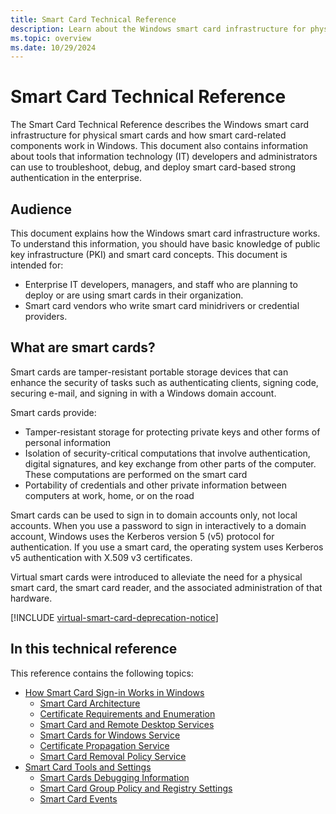 ```yaml
---
title: Smart Card Technical Reference
description: Learn about the Windows smart card infrastructure for physical smart cards, and how smart card-related components work in Windows.
ms.topic: overview
ms.date: 10/29/2024
---
```


# Smart Card Technical Reference

The Smart Card Technical Reference describes the Windows smart card infrastructure for physical smart cards and how smart card-related components work in Windows. This document also contains information about tools that information technology (IT) developers and administrators can use to troubleshoot, debug, and deploy smart card-based strong authentication in the enterprise.

## Audience

This document explains how the Windows smart card infrastructure works. To understand this information, you should have basic knowledge of public key infrastructure (PKI) and smart card concepts. This document is intended for:

- Enterprise IT developers, managers, and staff who are planning to deploy or are using smart cards in their organization.
- Smart card vendors who write smart card minidrivers or credential providers.

## What are smart cards?

Smart cards are tamper-resistant portable storage devices that can enhance the security of tasks such as authenticating clients, signing code, securing e-mail, and signing in with a Windows domain account.

Smart cards provide:

- Tamper-resistant storage for protecting private keys and other forms of personal information
- Isolation of security-critical computations that involve authentication, digital signatures, and key exchange from other parts of the computer. These computations are performed on the smart card
- Portability of credentials and other private information between computers at work, home, or on the road

Smart cards can be used to sign in to domain accounts only, not local accounts. When you use a password to sign in interactively to a domain account, Windows uses the Kerberos version 5 (v5) protocol for authentication. If you use a smart card, the operating system uses Kerberos v5 authentication with X.509 v3 certificates.

Virtual smart cards were introduced to alleviate the need for a physical smart card, the smart card reader, and the associated administration of that hardware.

[!INCLUDE [virtual-smart-card-deprecation-notice](../../includes/virtual-smart-card-deprecation-notice.md)]

## In this technical reference

This reference contains the following topics:

- [How Smart Card Sign-in Works in Windows](smart-card-how-smart-card-sign-in-works-in-windows.md)
  - [Smart Card Architecture](smart-card-architecture.md)
  - [Certificate Requirements and Enumeration](smart-card-certificate-requirements-and-enumeration.md)
  - [Smart Card and Remote Desktop Services](smart-card-and-remote-desktop-services.md)
  - [Smart Cards for Windows Service](smart-card-smart-cards-for-windows-service.md)
  - [Certificate Propagation Service](smart-card-certificate-propagation-service.md)
  - [Smart Card Removal Policy Service](smart-card-removal-policy-service.md)
- [Smart Card Tools and Settings](smart-card-tools-and-settings.md)
  - [Smart Cards Debugging Information](smart-card-debugging-information.md)
  - [Smart Card Group Policy and Registry Settings](smart-card-group-policy-and-registry-settings.md)
  - [Smart Card Events](smart-card-events.md)
